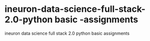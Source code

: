 # ineuron-data-science-full-stack-2.0-python basic -assignments
ineuron data science full stack 2.0 python basic assignments
